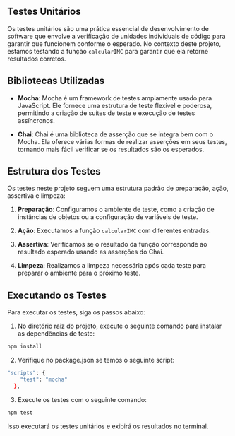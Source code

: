 ## Testes Unitários

Os testes unitários são uma prática essencial de desenvolvimento de software que envolve a verificação de unidades individuais de código para garantir que funcionem conforme o esperado. No contexto deste projeto, estamos testando a função `calcularIMC` para garantir que ela retorne resultados corretos.

## Bibliotecas Utilizadas

- **Mocha**: Mocha é um framework de testes amplamente usado para JavaScript. Ele fornece uma estrutura de teste flexível e poderosa, permitindo a criação de suítes de teste e execução de testes assíncronos.

- **Chai**: Chai é uma biblioteca de asserção que se integra bem com o Mocha. Ela oferece várias formas de realizar asserções em seus testes, tornando mais fácil verificar se os resultados são os esperados.

## Estrutura dos Testes

Os testes neste projeto seguem uma estrutura padrão de preparação, ação, assertiva e limpeza:

1. **Preparação**: Configuramos o ambiente de teste, como a criação de instâncias de objetos ou a configuração de variáveis de teste.

2. **Ação**: Executamos a função `calcularIMC` com diferentes entradas.

3. **Assertiva**: Verificamos se o resultado da função corresponde ao resultado esperado usando as asserções do Chai.

4. **Limpeza**: Realizamos a limpeza necessária após cada teste para preparar o ambiente para o próximo teste.

## Executando os Testes

Para executar os testes, siga os passos abaixo:

1. No diretório raiz do projeto, execute o seguinte comando para instalar as dependências de teste:

```bash
npm install
```

2. Verifique no package.json se temos o seguinte script:

```bash
"scripts": {
    "test": "mocha"
  },
```


3. Execute os testes com o seguinte comando:

```bash
npm test
```


Isso executará os testes unitários e exibirá os resultados no terminal.

